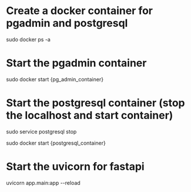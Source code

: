 # Create a docker container for pgadmin and postgresql

sudo docker ps -a

# Start the pgadmin container

sudo docker start {pg_admin_container}

# Start the postgresql container (stop the localhost and start container)

sudo service postgresql stop

sudo docker start {postgresql_container}


# Start the uvicorn for fastapi 

uvicorn app.main:app --reload